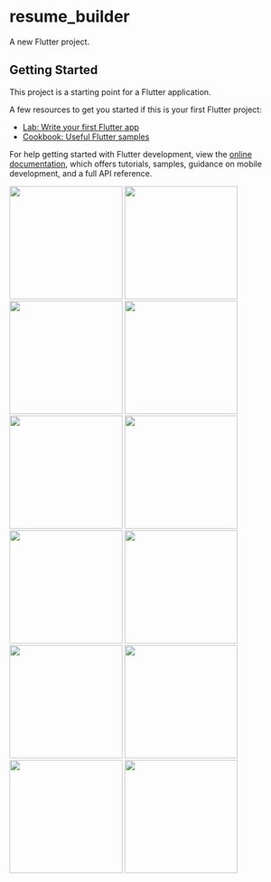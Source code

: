 # resume_builder

A new Flutter project.

## Getting Started

This project is a starting point for a Flutter application.

A few resources to get you started if this is your first Flutter project:

- [Lab: Write your first Flutter app](https://docs.flutter.dev/get-started/codelab)
- [Cookbook: Useful Flutter samples](https://docs.flutter.dev/cookbook)

For help getting started with Flutter development, view the
[online documentation](https://docs.flutter.dev/), which offers tutorials,
samples, guidance on mobile development, and a full API reference.


<p>
  <img src = "https://github.com/AnjaliPurohit2811/resume_builder/assets/143180602/20f2310c-8b50-41fd-bc4d-f664636be27c" width = 200 >
   <img src = "https://github.com/AnjaliPurohit2811/resume_builder/assets/143180602/b2d24a83-8825-4baf-9c45-bcc2ef04586e" width = 200 >
  <img src = "https://github.com/AnjaliPurohit2811/resume_builder/assets/143180602/24f181ce-d6b7-41a8-9ff2-8faa6f637470" width = 200>
  <img src = "https://github.com/AnjaliPurohit2811/resume_builder/assets/143180602/fb67338b-31c0-4cdb-b401-b75d9ef80843" width = 200 >
  <img src = "https://github.com/AnjaliPurohit2811/resume_builder/assets/143180602/5270c8bc-c7a3-4a9d-bdad-bd557edc54f7" width = 200 >
    <img src = "https://github.com/AnjaliPurohit2811/resume_builder/assets/143180602/0457f46c-6305-4e45-9ff7-2d4f4de625e6" width = 200 >
  <img src = "https://github.com/AnjaliPurohit2811/resume_builder/assets/143180602/1e373e4b-0470-4512-9cd4-c473013637c6" width = 200>
  <img src = "https://github.com/AnjaliPurohit2811/resume_builder/assets/143180602/dfaf52a0-0f80-45c3-8837-162f45e3cd23" width = 200 >
  <img src = "https://github.com/AnjaliPurohit2811/resume_builder/assets/143180602/6f12d1dd-1836-49ae-9df1-e9df1379e53b" width = 200 >
  <img src = "https://github.com/AnjaliPurohit2811/resume_builder/assets/143180602/27602669-45d1-4703-af77-ab000134f474" width = 200 >
  <img src = "https://github.com/AnjaliPurohit2811/resume_builder/assets/143180602/da3fe1aa-bf5f-42f4-b8c1-a3097a0b15c8" width = 200 >
  <img src = "https://github.com/AnjaliPurohit2811/resume_builder/assets/143180602/8d55c4fa-933c-4119-ba65-17d27449dd01" width = 200 >
</p>









